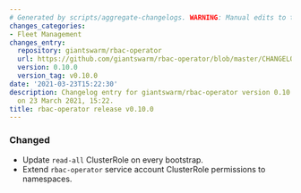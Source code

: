 ```yaml
---
# Generated by scripts/aggregate-changelogs. WARNING: Manual edits to this files will be overwritten.
changes_categories:
- Fleet Management
changes_entry:
  repository: giantswarm/rbac-operator
  url: https://github.com/giantswarm/rbac-operator/blob/master/CHANGELOG.md#0100---2021-03-23
  version: 0.10.0
  version_tag: v0.10.0
date: '2021-03-23T15:22:30'
description: Changelog entry for giantswarm/rbac-operator version 0.10.0, published
  on 23 March 2021, 15:22.
title: rbac-operator release v0.10.0
---
```


### Changed
- Update `read-all` ClusterRole on every bootstrap.
- Extend `rbac-operator` service account ClusterRole permissions to namespaces.
